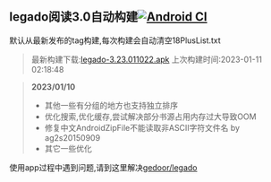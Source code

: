 ## legado阅读3.0自动构建[![Android CI](https://github.com/10bits/gedoor-Build/workflows/Android%20CI/badge.svg)](https://github.com/10bits/gedoor-Build/actions)

默认从最新发布的tag构建,每次构建会自动清空18PlusList.txt

> 最新构建下载:[legado-3.23.011022.apk](https://github.com/nsv2051/gedoor-Build/releases/download/legado-3.23.011022/legado-3.23.011022.apk) 上次构建时间:2023-01-11 02:18:48
<!--start-->
> **2023/01/10**
> 
> * 其他一些有分组的地方也支持独立排序
> * 优化搜索,优化缓存,尝试解决部分书源占用内存过大导致OOM
> * 修复中文AndroidZipFile不能读取非ASCII字符文件名 by ag2s20150909
> * 其它一些优化
<!--end-->
  
使用app过程中遇到问题,请到这里解决[gedoor/legado](https://github.com/gedoor/legado/issues)

